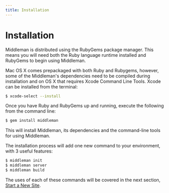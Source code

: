 ```yaml
---
title: Installation
---
```


# Installation

Middleman is distributed using the RubyGems package manager. This means you will need both the Ruby language runtime installed and RubyGems to begin using Middleman.

Mac OS X comes prepackaged with both Ruby and Rubygems, however, some of the Middleman's dependencies need to be compiled during installation and on OS X that requires Xcode Command Line Tools. Xcode can be installed from the terminal:

```bash
$ xcode-select --install
```

Once you have Ruby and RubyGems up and running, execute the following from the command line:

```bash
$ gem install middleman
```

This will install Middleman, its dependencies and the command-line tools for using Middleman.

The installation process will add one new command to your environment, with 3 useful features:

```bash
$ middleman init
$ middleman server
$ middleman build
```

The uses of each of these commands will be covered in the next section, [Start a New Site](/basics/start_new_site).
